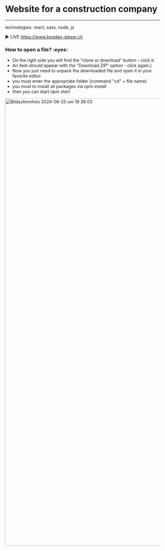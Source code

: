 
<h1> Website for  a construction company </h1>

-------

technologies: react, sass, node, js 

:arrow_forward: LIVE https://www.bogdan-gipser.ch

<h3>How to open a file? :eyes: </h3>

* On the right side you will find the "clone or download" button - click it.
* An item should appear with the "Download ZIP" option - click again.)
* Now you just need to unpack the downloaded file and open it in your favorite editor.
* you must enter the appropriate folder (command "cd" + file name)
* you must to install all packages via *npm install*
* then you can start *npm start*


<img width="1455" alt="Bildschirmfoto 2024-06-25 um 19 36 03" src="https://github.com/martynakiljan/website-bogdan-gipser/assets/59742201/72eb1ba7-1fbc-49f3-9b05-6c2fbbbe1077">


